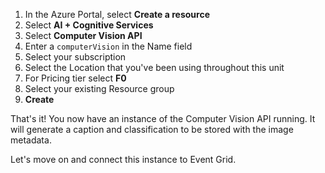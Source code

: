 1. In the Azure Portal, select **Create a resource**
2. Select **AI + Cognitive Services**
3. Select **Computer Vision API**
4. Enter a `computerVision` in the Name field
5. Select your subscription
6. Select the Location that you've been using throughout this unit
7. For Pricing tier select **F0**
8. Select your existing Resource group
9. **Create**

That's it! You now have an instance of the Computer Vision API running. It will generate a caption and classification to be stored with the image metadata. 

Let's move on and connect this instance to Event Grid.